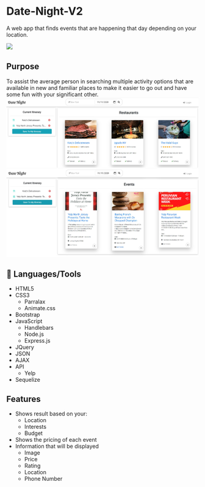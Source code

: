 # Date-Night-V2

A web app that finds events that are happening that day depending on your location.

![](public/images/homepage.PNG)

## Purpose

To assist the average person in searching multiple activity options that are available in new and familiar places to make it easier to go out and have some fun with your significant other.
![](public/images/results.jpg)
![](public/images/event-results.jpg)



## &#x1f527; Languages/Tools 

- HTML5
- CSS3
  - Parralax
  - Animate.css
- Bootstrap
- JavaScript
  - Handlebars
  - Node.js
  - Express.js
- JQuery
- JSON
- AJAX
- API
  - Yelp
- Sequelize

## Features

- Shows result based on your:
  - Location
  - Interests
  - Budget
- Shows the pricing of each event
- Information that will be displayed
  - Image
  - Price
  - Rating
  - Location
  - Phone Number
